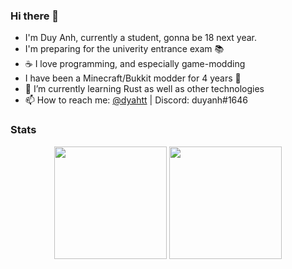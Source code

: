 ### Hi there 👋

- I'm Duy Anh, currently a student, gonna be 18 next year.
- I'm preparing for the univerity entrance exam 📚
- ☕ I love programming, and especially game-modding
- I have been a Minecraft/Bukkit modder for 4 years 🙈
- 🌱 I’m currently learning Rust as well as other technologies 
- 📫 How to reach me: [@dyahtt](https://twitter.com/dyahtt) | Discord: duyanh#1646

### Stats
<div align="center">
  <img height="180em" src="https://github-readme-stats.vercel.app/api?username=anhcraft&count_private=true&show_icons=true&theme=dark" />
  <img height="180em" src="https://github-readme-stats.vercel.app/api/top-langs/?username=anhcraft&theme=dark&layout=compact&langs_count=6" />
</div>
